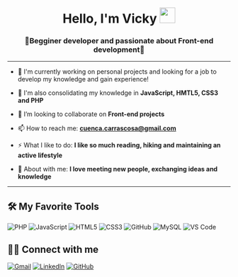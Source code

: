 <h1 align="center"> Hello, I'm Vicky  <img src="https://media.giphy.com/media/hvRJCLFzcasrR4ia7z/giphy.gif" width="35"></h1>
<h3 align="center"> 🌟Begginer developer and passionate about Front-end development🌟 </h3>


---
  
- 🔭 I'm currently working on personal projects and looking for a job to develop my knowledge and gain experience!
  
- 🌱 I'm also consolidating my knowledge in **JavaScript, HMTL5, CSS3 and PHP**
  
- 👯 I’m looking to collaborate on **Front-end projects**
  
- 📫 How to reach me: **cuenca.carrascosa@gmail.com**

- ⚡ What I like to do: **I like so much reading, hiking and maintaining an active lifestyle**

- 💫 About with me: **I love meeting new people, exchanging ideas and knowledge**


---
  
## 🛠 My Favorite Tools

![PHP](https://img.shields.io/badge/PHP-777BB4?style=flat-square&logo=php&logoColor=white)
![JavaScript](https://img.shields.io/badge/-JavaScript-%23F7DF1C?style=flat-square&logo=javascript&logoColor=000000&labelColor=%23F7DF1C&color=%23FFCE5A)
![HTML5](https://img.shields.io/badge/-HTML5-%23E44D27?style=flat-square&logo=html5&logoColor=ffffff)
![CSS3](https://img.shields.io/badge/-CSS3-%231572B6?style=flat-square&logo=css3)
![GitHub](https://img.shields.io/badge/-GitHub-181717?style=flat-square&logo=github)
![MySQL](https://img.shields.io/badge/MySQL-4479A1?style=flat-square&logo=mysql&logoColor=white)
![VS Code](http://img.shields.io/badge/-VS%20Code-007ACC?style=flat-square&logo=visual-studio-code&logoColor=ffffff)


## 🤝🏼 Connect with me 

<a href="mailto:cuenca.carrascosa@gmail.com"><img img src="https://img.shields.io/badge/gmail-%23EA4335.svg?style=plastic&logo=gmail&logoColor=white" alt="Gmail"/></a>
<a href="https://www.linkedin.com/in/victoria-cuenca-carrascosa/"><img src="https://img.shields.io/badge/linkedin-%230A66C2.svg?style=plastic&logo=linkedin&logoColor=white" alt="LinkedIn"/></a>
<a href="https://github.com/v-cuenca"><img src="https://img.shields.io/badge/github-%23181717.svg?style=plastic&logo=github&logoColor=white" alt="GitHub"/></a>



